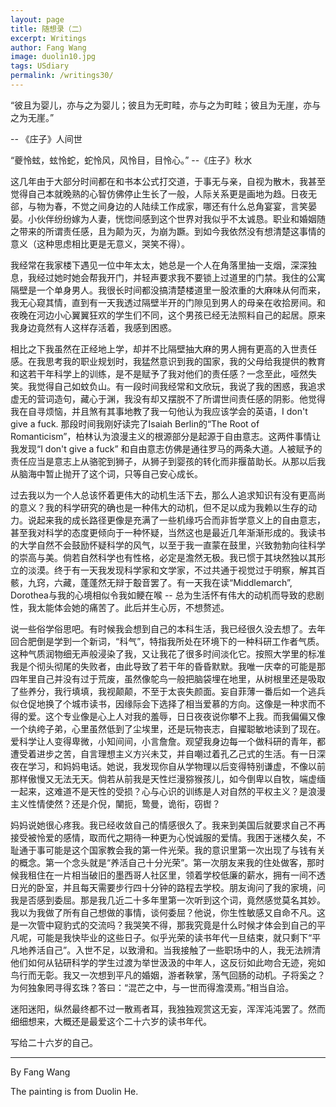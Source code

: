 ```yaml
---
layout: page
title: 随想录（二）
excerpt: Writings
author: Fang Wang
image: duolin10.jpg
tags: USdiary
permalink: /writings30/
---
```


“彼且为婴儿，亦与之为婴儿；彼且为无町畦，亦与之为町畦；彼且为无崖，亦与之为无崖。”     

-- 《庄子》人间世

“夔怜蚿，蚿怜蛇，蛇怜风，风怜目，目怜心。”    --《庄子》秋水

这几年由于大部分时间都在和书本公式打交道，于事无与亲，自视为散木，我甚至觉得自己本就晚熟的心智仿佛停止生长了一般，人际关系更是画地为趋。日夜无郤，与物为春，不觉之间身边的人陆续工作成家，哪还有什么总角宴宴，言笑晏晏。小伙伴纷纷嫁为人妻，恍惚间感到这个世界对我似乎不太诚恳。职业和婚姻随之带来的所谓责任感，且为颠为灭，为崩为蹶。到如今我依然没有想清楚这事情的意义（这种思虑相比更是无意义，哭笑不得）。

我经常在我家楼下遇见一位中年太太，她总是一个人在角落里抽一支烟，深深独息，我经过她时她会帮我开门，并轻声要求我不要锁上过道里的门禁。我住的公寓隔壁是一个单身男人。我很长时间都没搞清楚楼道里一股浓重的大麻味从何而来，我无心窥其情，直到有一天我透过隔壁半开的门隙见到男人的母亲在收拾房间。和夜晚在河边小心翼翼狂欢的学生们不同，这个男孩已经无法照料自己的起居。原来我身边竟然有人这样存活着，我感到困惑。

相比之下我虽然在正经地上学，却并不比隔壁抽大麻的男人拥有更高的入世责任感。在我思考我的职业规划时，我猛然意识到我的国家，我的父母给我提供的教育和这若干年科学上的训练，是不是赋予了我对他们的责任感？一念至此，哑然失笑。我觉得自己如蚊负山。有一段时间我经常和文欣玩，我说了我的困惑，我追求虚无的营词造句，藏心于渊，我没有却又摆脱不了所谓世间责任感的阴影。他觉得我在自寻烦恼，并且煞有其事地教了我一句他认为我应该学会的英语，I don't give a fuck. 那段时间我刚好读完了Isaiah Berlin的“The Root of Romanticism”，柏林认为浪漫主义的根源部分是起源于自由意志。这两件事情让我发现“I don't give a fuck” 和自由意志仿佛是通往罗马的两条大道。人被赋予的责任应当是意志上从骆驼到狮子，从狮子到婴孩的转化而非揠苗助长。从那以后我从脑海中暂止抛开了这个词，只等自己安心成长。

过去我以为一个人总该怀着更伟大的动机生活下去，那么人追求知识有没有更高尚的意义？我的科学研究的确也是一种伟大的动机，但不足以成为我赖以生存的动力。说起来我的成长路径更像是充满了一些机缘巧合而非哲学意义上的自由意志，甚至我对科学的态度更倾向于一种怀疑，当然这也是最近几年渐渐形成的。我读书的大学自然不会鼓励怀疑科学的风气，以至于我一直蒙在鼓里，兴致勃勃向往科学的崇高与美。倘若自然科学也有性格，必定是澹然无极。我已惯于其块然独以其形立的淡漠。终于有一天我发现科学家和文学家，不过共通于视觉过于明察，解其百骸，九窍，六藏，蓬蓬然无辩于鷇音罢了。有一天我在读“Middlemarch”, Dorothea与我的心境相似令我如鲠在喉 -- 总为生活怀有伟大的动机而导致的悲剧性，我太能体会她的痛苦了。此后并生心厉，不想赘述。

说一些俗学俗思吧。有时候我会想到自己的本科生活，我已经很久没去想了。去年回合肥倒是学到一个新词，“科气”，特指我所处在环境下的一种科研工作者气质。这种气质润物细无声般浸染了我，又让我花了很多时间淡化它。按照大学里的标准我是个彻头彻尾的失败者，由此导致了若干年的昏昏默默。我唯一庆幸的可能是那四年里自己并没有过于荒废，虽然像鸵鸟一般把脑袋埋在地里，从树根里还是吸取了些养分，我行填填，我视颠颠，不至于太丧失颜面。妄自菲薄一番后如一个逃兵似仓促地换了个城市读书，因缘际会下选择了相当爱慕的方向。这像是一种求而不得的爱。这个专业像是心上人对我的羞辱，日日夜夜说你攀不上我。而我偏偏又像一个纨绔子弟，心里虽然低到了尘埃里，还是玩物丧志，自擢聪敏地读到了现在。爱科学让人变得卑微，小知间间，小言詹詹。观望我身边每一个做科研的青年，都遭受着进步之苦，自言理想主义方兴未艾，并自嘲过着孔乙己式的生活。有一日深夜在学习，和妈妈电话。她说，我发现你自从学物理以后变得特别谦虚，不像以前那样傲慢又无法无天。倘若从前我是天性烂漫猕猴孩儿，如今倒卑以自牧，端虚缅一起来，这难道不是天性的受损？心与心识的训练是人对自然的平权主义？是浪漫主义性情使然？还是介倪，闉扼，鸷曼，诡衔，窃辔？

妈妈说她很心疼我。我已经收敛自己的情感很久了。我来到美国后就要求自己不再接受被怜爱的感情，取而代之期待一种更为心悦诚服的爱情。我困于迷楼久矣，不耻通于事可能是这个国家教会我的第一件光荣。我的意识里第一次出现了与钱有关的概念。第一个念头就是“养活自己十分光荣”。第一次朋友来我的住处做客，那时候我租住在一片相当破旧的墨西哥人社区里，领着学校低廉的薪水，拥有一间不透日光的卧室，并且每天需要步行四十分钟的路程去学校。朋友询问了我的家境，问我是否感到委屈。那是我几近二十多年里第一次听到这个词，竟然感觉莫名其妙。我以为我做了所有自己想做的事情，谈何委屈？他说，你生性敏感又自命不凡。这是一次管中窥豹式的交流吗？我哭笑不得，那我究竟是什么时候才体会到自己的平凡呢，可能是我快毕业的这些日子。似乎光荣的读书年代一旦结束，就只剩下“平凡地养活自己”。入世不足，以致滑和。当我接触了一些职场中的人，我无法辨清他们如何从钻研科学的学生过渡为举世汲汲的中年人，这反衍如此吻合无迹，宛如鸟行而无彰。我又一次想到平凡的婚姻，游者鞅掌，荡气回肠的动机。子将奚之？为何独象罔寻得玄珠？答曰：“混芒之中，与一世而得澹漠焉。”相当自洽。

迷阳迷阳，纵然最终都不过一散焉者耳，我独独观赏这无妄，浑浑沌沌罢了。然而细细想来，大概还是最爱这个二十六岁的读书年代。

写给二十六岁的自己。



****

By Fang Wang

The painting is from Duolin He.